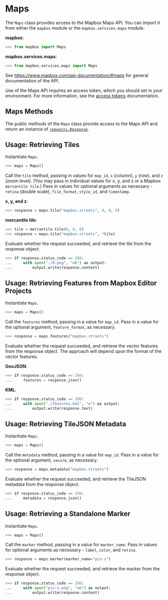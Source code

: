 # Maps

The `Maps` class provides access to the Mapbox Maps API.  You can import it from either the `mapbox` module or the `mapbox.services.maps` module.

__mapbox__:

```python
>>> from mapbox import Maps
```

__mapbox.services.maps__:

```python
>>> from mapbox.services.maps import Maps
```

See https://www.mapbox.com/api-documentation/#maps for general documentation of the API.

Use of the Maps API requires an access token, which you should set in your environment.  For more information, see the [access tokens](access_tokens.md) documentation.

## Maps Methods

The public methods of the `Maps` class provide access to the Maps API and return an instance of [`requests.Response`](http://docs.python-requests.org/en/latest/api/#requests.Response).

## Usage: Retrieving Tiles

Instantiate `Maps`.

```python
>>> maps = Maps()
```

Call the `tile` method, passing in values for `map_id`, `x` (column), `y` (row), and `z` (zoom level).  (You may pass in individual values for x, y, and z or a Mapbox `mercantile tile`.)  Pass in values for optional arguments as necessary - `retina` (double scale), `file_format`, `style_id`, and `timestamp`.

__x, y, and z__:
```python
>>> response = maps.tile("mapbox.streets", 0, 0, 0)
```

__mercantile tile__:
```python
>>> tile = mercantile.tile(0, 0, 0)
>>> response = maps.tile("mapbox.streets", *tile)
```

Evaluate whether the request succeeded, and retrieve the tile from the response object.

```python
>>> if response.status_code == 200:
...     with open("./0.png", "wb") as output:
...         output.write(response.content)
```

## Usage: Retrieving Features from Mapbox Editor Projects

Instantiate `Maps`.

```python
>>> maps = Maps()
```

Call the `features` method, passing in a value for `map_id`.  Pass in a value for the optional argument, `feature_format`, as necessary.

```python
>>> response = maps.features("mapbox.streets")
```

Evaluate whether the request succeeded, and retrieve the vector features from the response object.  The approach will depend upon the format of the vector features.

__GeoJSON__:

```python
>>> if response.status_code == 200:
...     features = response.json()
```

__KML__:

```python
>>> if response.status_code == 200:
...     with open("./features.kml", "w") as output:
...         output.write(response.text)
```

## Usage: Retrieving TileJSON Metadata

Instantiate `Maps`.

```python
>>> maps = Maps()
```

Call the `metadata` method, passing in a value for `map_id`.  Pass in a value for the optional argument, `secure`, as necessary.

```python
>>> response = maps.metadata("mapbox.streets")
```

Evaluate whether the request succeeded, and retrieve the TileJSON metadata from the response object.

```python
>>> if response.status_code == 200:
...     metadata = response.json()
```

## Usage: Retrieving a Standalone Marker

Instantiate `Maps`.

```python
>>> maps = Maps()
```

Call the `marker` method, passing in a value for `marker_name`.  Pass in values for optional arguments as necessary - `label`, `color`, and `retina`.

```python
>>> response = maps.marker(marker_name="pin-s")
```

Evaluate whether the request succeeded, and retrieve the marker from the response object.

```python
>>> if response.status_code == 200:
...     with open("pin-s.png", "wb") as output:
...         output.write(response.content)
```
